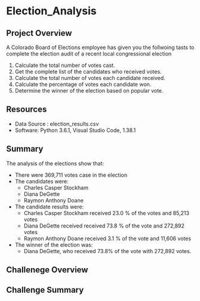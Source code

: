# Election_Analysis

## Project Overview 
A Colorado Board of Elections employee has given you the follwoing tasts to complete the election audit of a recent local congressional election 

1. Calculate the total number of votes cast.
2. Get the complete list of the candidates who received votes.
3. Calculate the total number of votes each candidate received.
4. Calculate the percentage of votes each candidate won.
5. Determine the winner of the election based on popular vote. 

## Resources 
- Data Source : election_results.csv
- Software: Python 3.6.1, Visual Studio Code, 1.38.1

## Summary 
The analysis of the elections show that: 
 - There were 369,711 votes case in the election 
 - The candidates were: 
      - Charles Casper Stockham
      - Diana DeGette
      - Raymon Anthony Doane
  - The candidate results were: 
      - Charles Casper Stockham received  23.0 % of the votes and 85,213 votes 
      - Diana DeGette received received 73.8 % of the vote and 272,892 votes 
      - Raymon Anthony Doane received 3.1 %  of the vote and 11,606 votes
  - The winner of the election was: 
      - Diana DeGette, who received 73.8% of the vote with 272,892 votes. 
     
 ## Challenege Overview 
 
 ## Challenge Summary 
